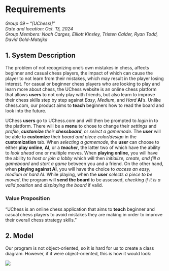 # Requirements

_Group 09 – “[UChess!]”\
Date and location: Oct. 13, 2024\
Group Members: Noah Carges, Elliott Kinsley, Tristen Calder, Ryan Todd, David Gold-Matejka_

## 1. System Description

The problem of not recognizing one’s own mistakes in chess, affects beginner and casual chess players, the impact of which can cause the player to not learn from their mistakes, which may result in the player losing interest. For casual or beginner chess players who are looking to play and learn more about chess, the UChess website is an online chess platform that allows **users** to not only play with friends, but also learn to improve their chess skills step by step against _Easy_,  _Medium_, and _Hard_ **AI**’s. Unlike chess.com, our product aims to **teach** beginners how to read the board and look into the future. 

UChess **users** go to UChess.com and will then be prompted to _login_ in to the platform. There will be a **menu** to chose to change their _settings_ and _profile_,  _**customize** their **chessboard**_, or _select a gamemode_. The **user** will be able to **customize** their _board and piece color/design_ in the **customization** tab. When _selecting a gamemode_, the **user** can choose to either **play online**, **AI**, or a _**teacher**_, the latter two of which have the ability to _look ahead_ one or multiple moves. When **playing online**, you will have the ability to _host or join a lobby_ which will then _initialize, create, and fill a gameboard_ and _start a game_ between you and a friend. On the other hand, when **playing against AI**, you will have the choice to _access an easy, medium or hard AI_. While playing, when the **user** _selects a piece to be moved_, the program will **send the board** to be assessed, _checking if it is a valid position_ and _displaying the board_ if valid.

### Value Proposition
“UChess is an online chess application that aims to **teach** beginner and casual chess players to avoid mistakes they are making in order to improve their overall chess strategy skills.”





## 2. Model

Our program is not object-oriented, so it is hard for us to create a class diagram. However, if it were object-oriented, this is how it would look:

![](https://i.ibb.co/tKszZmZ/Screenshot-2024-10-13-180912.png)

